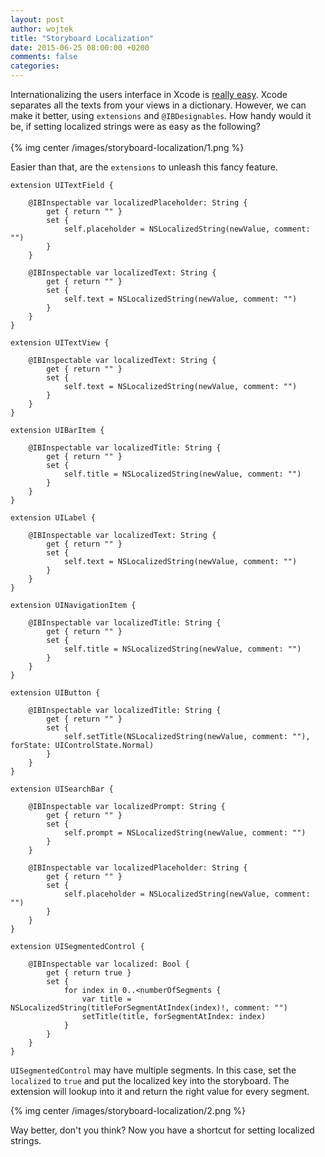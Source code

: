 ```yaml
---
layout: post
author: wojtek
title: "Storyboard Localization"
date: 2015-06-25 08:00:00 +0200
comments: false
categories: 
---
```


Internationalizing the users interface in Xcode is [really easy](https://developer.apple.com/library/ios/documentation/MacOSX/Conceptual/BPInternational/InternationalizingYourUserInterface/InternationalizingYourUserInterface.html). Xcode separates all the texts from your views in a dictionary. However, we can make it better, using `extensions` and `@IBDesignables`. How handy would it be, if setting localized strings were as easy as the following?<br/><br/>
{% img center /images/storyboard-localization/1.png %}
<br/>

Easier than that, are the `extensions` to unleash this fancy feature.

```
extension UITextField {

    @IBInspectable var localizedPlaceholder: String {
        get { return "" }
        set {
            self.placeholder = NSLocalizedString(newValue, comment: "")
        }
    }

    @IBInspectable var localizedText: String {
        get { return "" }
        set {
            self.text = NSLocalizedString(newValue, comment: "")
        }
    }
}

extension UITextView {

    @IBInspectable var localizedText: String {
        get { return "" }
        set {
            self.text = NSLocalizedString(newValue, comment: "")
        }
    }
}

extension UIBarItem {

    @IBInspectable var localizedTitle: String {
        get { return "" }
        set {
            self.title = NSLocalizedString(newValue, comment: "")
        }
    }
}

extension UILabel {

    @IBInspectable var localizedText: String {
        get { return "" }
        set {
            self.text = NSLocalizedString(newValue, comment: "")
        }
    }
}

extension UINavigationItem {

    @IBInspectable var localizedTitle: String {
        get { return "" }
        set {
            self.title = NSLocalizedString(newValue, comment: "")
        }
    }
}

extension UIButton {

    @IBInspectable var localizedTitle: String {
        get { return "" }
        set {
            self.setTitle(NSLocalizedString(newValue, comment: ""), forState: UIControlState.Normal)
        }
    }
}

extension UISearchBar {

    @IBInspectable var localizedPrompt: String {
        get { return "" }
        set {
            self.prompt = NSLocalizedString(newValue, comment: "")
        }
    }

    @IBInspectable var localizedPlaceholder: String {
        get { return "" }
        set {
            self.placeholder = NSLocalizedString(newValue, comment: "")
        }
    }
}

extension UISegmentedControl {

    @IBInspectable var localized: Bool {
        get { return true }
        set {
            for index in 0..<numberOfSegments {
                var title = NSLocalizedString(titleForSegmentAtIndex(index)!, comment: "")
                setTitle(title, forSegmentAtIndex: index)
            }
        }
    }
}
```

`UISegmentedControl` may have multiple segments. In this case, set the `localized` to `true` and put the localized key into the storyboard. The extension will lookup into it and return the right value for every segment.

{% img center /images/storyboard-localization/2.png %}

Way better, don't you think? Now you have a shortcut for setting localized strings.
